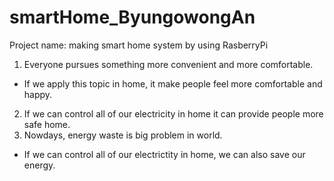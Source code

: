 # smartHome_ByungowongAn

Project name: making smart home system by using RasberryPi

1. Everyone pursues something more convenient and more comfortable.
- If we apply this topic in home, it make people feel more comfortable and happy.  
2. If we can control all of our electricity in home it can provide people more safe home.
3. Nowdays, energy waste is big problem in world.
- If we can control all of our electrictity in home, we can also save our energy.
